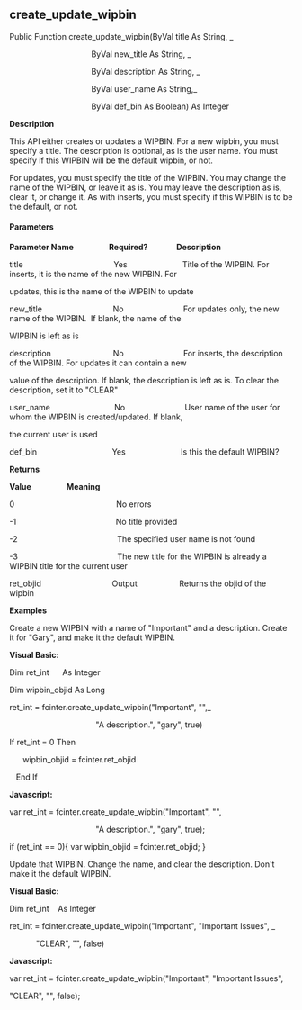 create_update_wipbin
----------------------

Public Function create_update_wipbin(ByVal title As String, _

                                     ByVal new_title As String, _

                                     ByVal description As String, _

                                     ByVal user_name As String,_

                                     ByVal def_bin As Boolean) As Integer

**Description**

This API either creates or updates a WIPBIN. For a new wipbin, you must specify a title. The description is optional, as is the user name. You must specify if this WIPBIN will be the default wipbin, or not.

For updates, you must specify the title of the WIPBIN. You may change the name of the WIPBIN, or leave it as is. You may leave the description as is, clear it, or change it. As with inserts, you must specify if this WIPBIN is to be the default, or not.

#### Parameters
**Parameter Name**                **Required?**             **Description**

title                                         Yes                         Title of the WIPBIN. For inserts, it is the name of the new WIPBIN. For 

updates, this is the name of the WIPBIN to update

new_title                                No                           For updates only, the new name of the WIPBIN.  If blank, the name of the

WIPBIN is left as is

description                            No                           For inserts, the description of the WIPBIN. For updates it can contain a new

value of the description. If blank, the description is left as is. To clear the description, set it to "CLEAR"

user_name                             No                           User name of the user for whom the WIPBIN is created/updated. If blank,

the current user is used

def_bin                                  Yes                         Is this the default WIPBIN?

**Returns**

**Value**                **Meaning**

0                                              No errors

-1                                             No title provided

-2                                             The specified user name is not found

-3                                             The new title for the WIPBIN is already a WIPBIN title for the current user

ret_objid                                Output                   Returns the objid of the wipbin

**Examples**

 Create a new WIPBIN with a name of "Important" and a description. Create it for "Gary", and make it the default WIPBIN.

**Visual Basic:**

Dim ret_int      As Integer

Dim wipbin_objid As Long

ret_int = fcinter.create_update_wipbin("Important", "",_

                                       "A description.", "gary", true)

 If ret_int = 0 Then

      wipbin_objid = fcinter.ret_objid

   End If

**Javascript:**

var ret_int = fcinter.create_update_wipbin("Important", "",

                                       "A description.", "gary", true);

 if (ret_int == 0){ var wipbin_objid = fcinter.ret_objid; }

 Update that WIPBIN. Change the name, and clear the description. Don't make it the default WIPBIN.

**Visual Basic:**

Dim ret_int    As Integer

ret_int = fcinter.create_update_wipbin("Important", "Important Issues", _

            "CLEAR", "", false)

**Javascript:**

var ret_int = fcinter.create_update_wipbin("Important", "Important Issues",

"CLEAR", "", false);